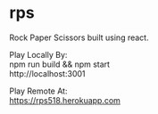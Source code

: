# rps
Rock Paper Scissors built using react.

Play Locally By:\
npm run build && npm start  
http://localhost:3001

Play Remote At:\
https://rps518.herokuapp.com